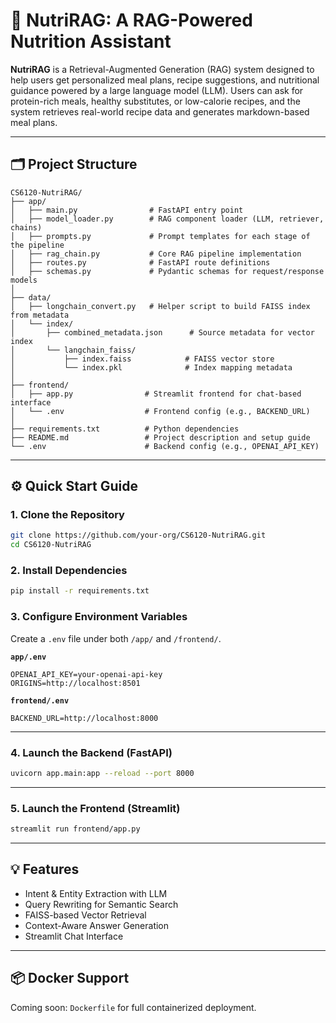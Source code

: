 # 🥦 NutriRAG: A RAG-Powered Nutrition Assistant

**NutriRAG** is a Retrieval-Augmented Generation (RAG) system designed to help users get personalized meal plans, recipe suggestions, and nutritional guidance powered by a large language model (LLM). Users can ask for protein-rich meals, healthy substitutes, or low-calorie recipes, and the system retrieves real-world recipe data and generates markdown-based meal plans.

---

## 🗂️ Project Structure

```plaintext
CS6120-NutriRAG/
├── app/
│   ├── main.py                # FastAPI entry point
│   ├── model_loader.py        # RAG component loader (LLM, retriever, chains)
│   ├── prompts.py             # Prompt templates for each stage of the pipeline
│   ├── rag_chain.py           # Core RAG pipeline implementation
│   ├── routes.py              # FastAPI route definitions
│   ├── schemas.py             # Pydantic schemas for request/response models
│
├── data/
│   ├── longchain_convert.py   # Helper script to build FAISS index from metadata
│   └── index/
│       ├── combined_metadata.json      # Source metadata for vector index
│       └── langchain_faiss/
│           ├── index.faiss            # FAISS vector store
│           └── index.pkl              # Index mapping metadata
│
├── frontend/
│   ├── app.py                # Streamlit frontend for chat-based interface
│   └── .env                  # Frontend config (e.g., BACKEND_URL)
│
├── requirements.txt          # Python dependencies
├── README.md                 # Project description and setup guide
└── .env                      # Backend config (e.g., OPENAI_API_KEY)
```

---

## ⚙️ Quick Start Guide

### 1. Clone the Repository

```bash
git clone https://github.com/your-org/CS6120-NutriRAG.git
cd CS6120-NutriRAG
```

### 2. Install Dependencies

```bash
pip install -r requirements.txt
```

### 3. Configure Environment Variables

Create a `.env` file under both `/app/` and `/frontend/`.

**`app/.env`**

```env
OPENAI_API_KEY=your-openai-api-key
ORIGINS=http://localhost:8501
```

**`frontend/.env`**

```env
BACKEND_URL=http://localhost:8000
```

---

### 4. Launch the Backend (FastAPI)

```bash
uvicorn app.main:app --reload --port 8000
```

---

### 5. Launch the Frontend (Streamlit)

```bash
streamlit run frontend/app.py
```

---

## 💡 Features

- Intent & Entity Extraction with LLM
- Query Rewriting for Semantic Search
- FAISS-based Vector Retrieval
- Context-Aware Answer Generation
- Streamlit Chat Interface

---

## 📦 Docker Support

Coming soon: `Dockerfile` for full containerized deployment.
